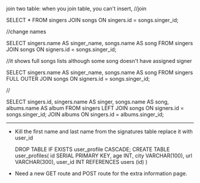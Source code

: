 join two table: when you join table, you can't insert,
//join

SELECT \* FROM singers
JOIN songs
ON singers.id = songs.singer_id;

//change names

SELECT singers.name AS singer_name, songs.name AS song
FROM singers
JOIN songs
ON signers.id = songs.singer_id;

//it shows full songs lists although some song doesn't have assigned signer

SELECT singers.name AS singer_name, songs.name AS song
FROM singers
FULL OUTER JOIN songs
ON signers.id = songs.singer_id;

//

SELECT singers.id, singers.name AS singer, songs.name AS song, albums.name AS album
FROM singers
LEFT JOIN songs
ON signers.id = songs.singer_id;
JOIN albums
ON singers.id = albums.singer_id;

---

-   Kill the first name and last name from the signatures table replace it with user_id

    DROP TABLE IF EXISTS user_profile CASCADE;
    CREATE TABLE user_profiles(
    id SERIAL PRIMARY KEY,
    age INT,
    city VARCHAR(100),
    url VARCHAR(300),
    user_id INT REFERENCES users (id)
    )

-   Need a new GET route and POST route for the extra information page.
